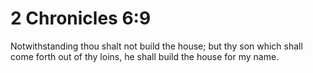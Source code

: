 # 2 Chronicles 6:9

Notwithstanding thou shalt not build the house; but thy son which shall come forth out of thy loins, he shall build the house for my name.